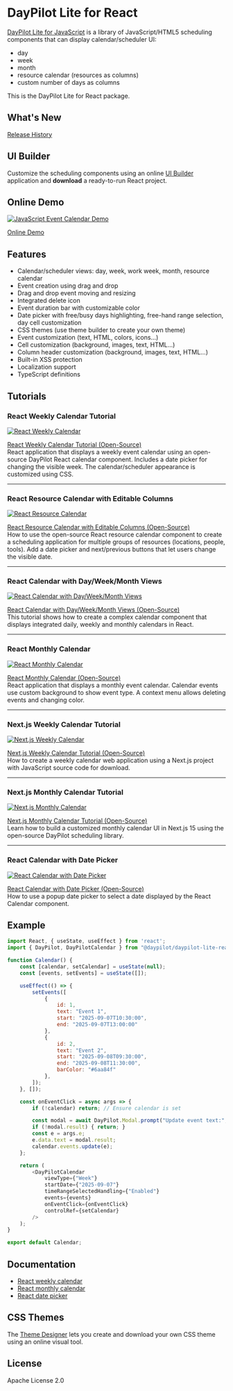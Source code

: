 # DayPilot Lite for React

[DayPilot Lite for JavaScript](https://javascript.daypilot.org/open-source/) is a library of JavaScript/HTML5 scheduling components that can display calendar/scheduler UI:
* day
* week
* month
* resource calendar (resources as columns)
* custom number of days as columns

This is the DayPilot Lite for React package.

## What's New

[Release History](https://javascript.daypilot.org/daypilot-lite-history/)

## UI Builder

Customize the scheduling components using an online [UI Builder](https://builder.daypilot.org/) application and **download** a ready-to-run React project.

## Online Demo

[![JavaScript Event Calendar Demo](https://static.daypilot.org/npm/202207/javascript-html5-event-calendar-scheduler-drag-drop.png)](https://javascript.daypilot.org/demo/lite/)

[Online Demo](https://javascript.daypilot.org/demo/lite/)

## Features

* Calendar/scheduler views: day, week, work week, month, resource calendar
* Event creation using drag and drop
* Drag and drop event moving and resizing
* Integrated delete icon
* Event duration bar with customizable color
* Date picker with free/busy days highlighting, free-hand range selection, day cell customization
* CSS themes (use theme builder to create your own theme)
* Event customization (text, HTML, colors, icons...)
* Cell customization (background, images, text, HTML...)
* Column header customization (background, images, text, HTML...)
* Built-in XSS protection
* Localization support
* TypeScript definitions

## Tutorials

### React Weekly Calendar Tutorial

[![React Weekly Calendar](https://static.daypilot.org/npm/202308/react-weekly-calendar-component-open-source.png)](https://code.daypilot.org/42221/react-weekly-calendar-tutorial)

[React Weekly Calendar Tutorial (Open-Source)](https://code.daypilot.org/42221/react-weekly-calendar-tutorial)  
React application that displays a weekly event calendar using an open-source DayPilot React calendar component. Includes a date picker for changing the visible week. The calendar/scheduler appearance is customized using CSS.

***

### React Resource Calendar with Editable Columns

[![React Resource Calendar](https://static.daypilot.org/npm/202411/react-resource-calendar-witih-editable-columns.png)](https://code.daypilot.org/62447/react-resource-calendar-open-source)

[React Resource Calendar with Editable Columns (Open-Source)](https://code.daypilot.org/62447/react-resource-calendar-open-source)  
How to use the open-source React resource calendar component to create a scheduling application for multiple groups of resources (locations, people, tools). Add a date picker and next/previous buttons that let users change the visible date.

***

### React Calendar with Day/Week/Month Views

[![React Calendar with Day/Week/Month Views](https://static.daypilot.org/npm/202406/react-calendar-with-day-week-month-views-open-source.png)](https://code.daypilot.org/27556/react-day-week-month-calendar)

[React Calendar with Day/Week/Month Views (Open-Source)](https://code.daypilot.org/27556/react-day-week-month-calendar)  
This tutorial shows how to create a complex calendar component that displays integrated daily, weekly and monthly calendars in React.

***

### React Monthly Calendar

[![React Monthly Calendar](https://static.daypilot.org/npm/202406/react-monthly-calendar-open-source.png)](https://code.daypilot.org/26289/react-monthly-calendar-tutorial)

[React Monthly Calendar (Open-Source)](https://code.daypilot.org/26289/react-monthly-calendar-tutorial)  
React application that displays a monthly event calendar. Calendar events use custom background to show event type. A context menu allows deleting events and changing color.

***

### Next.js Weekly Calendar Tutorial

[![Next.js Weekly Calendar](https://static.daypilot.org/npm/202403/next.js-weekly-calendar-open-source.png)](https://code.daypilot.org/45330/next-js-weekly-calendar-open-source)

[Next.js Weekly Calendar Tutorial (Open-Source)](https://code.daypilot.org/45330/next-js-weekly-calendar-open-source)  
How to create a weekly calendar web application using a Next.js project with JavaScript source code for download.

***

### Next.js Monthly Calendar Tutorial

[![Next.js Monthly Calendar](https://static.daypilot.org/npm/202411/next.js-monthly-calendar-component-open-source.png)](https://code.daypilot.org/37709/next-js-monthly-calendar-open-source)

[Next.js Monthly Calendar Tutorial (Open-Source)](https://code.daypilot.org/37709/next-js-monthly-calendar-open-source)  
Learn how to build a customized monthly calendar UI in Next.js 15 using the open-source DayPilot scheduling library.

***

### React Calendar with Date Picker

[![React Calendar with Date Picker](https://static.daypilot.org/npm/202207/react-calendar-with-date-picker.png)](https://code.daypilot.org/10750/react-calendar-with-date-picker-open-source)

[React Calendar with Date Picker (Open-Source)](https://code.daypilot.org/10750/react-calendar-with-date-picker-open-source)  
How to use a popup date picker to select a date displayed by the React Calendar component.

## Example

```javascript
import React, { useState, useEffect } from 'react';
import { DayPilot, DayPilotCalendar } from "@daypilot/daypilot-lite-react";

function Calendar() {
    const [calendar, setCalendar] = useState(null);
    const [events, setEvents] = useState([]);

    useEffect(() => {
        setEvents([
            {
                id: 1,
                text: "Event 1",
                start: "2025-09-07T10:30:00",
                end: "2025-09-07T13:00:00"
            },
            {
                id: 2,
                text: "Event 2",
                start: "2025-09-08T09:30:00",
                end: "2025-09-08T11:30:00",
                barColor: "#6aa84f"
            },
        ]);
    }, []);

    const onEventClick = async args => {
        if (!calendar) return; // Ensure calendar is set

        const modal = await DayPilot.Modal.prompt("Update event text:", args.e.text());
        if (!modal.result) { return; }
        const e = args.e;
        e.data.text = modal.result;
        calendar.events.update(e);
    };

    return (
        <DayPilotCalendar
            viewType={"Week"}
            startDate={"2025-09-07"}
            timeRangeSelectedHandling={"Enabled"}
            events={events}
            onEventClick={onEventClick}
            controlRef={setCalendar}
        />
    );
}

export default Calendar;
```

## Documentation

* [React weekly calendar](https://doc.daypilot.org/calendar/react/)
* [React monthly calendar](https://doc.daypilot.org/month/react/)
* [React date picker](https://doc.daypilot.org/navigator/react/)

## CSS Themes

The [Theme Designer](https://themes.daypilot.org/) lets you create and download your own CSS theme using an online visual tool.

## License

Apache License 2.0



